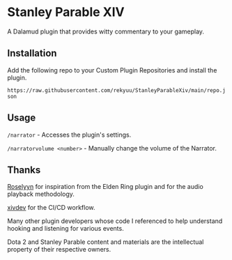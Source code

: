 # Stanley Parable XIV

A Dalamud plugin that provides witty commentary to your gameplay.

## Installation

Add the following repo to your Custom Plugin Repositories and install the plugin.

`https://raw.githubusercontent.com/rekyuu/StanleyParableXiv/main/repo.json`

## Usage

`/narrator` - Accesses the plugin's settings.

`/narratorvolume <number>` - Manually change the volume of the Narrator.

## Thanks

[Roselyyn](https://github.com/Roselyyn) for inspiration from the Elden Ring plugin and for the audio playback methodology.

[xivdev](https://github.com/xivdev) for the CI/CD workflow.

Many other plugin developers whose code I referenced to help understand hooking and listening for various events.

Dota 2 and Stanley Parable content and materials are the intellectual property of their respective owners.